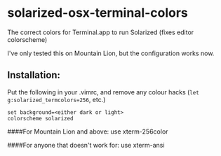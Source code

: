solarized-osx-terminal-colors
=============================

The correct colors for Terminal.app to run Solarized (fixes editor colorscheme)

I've only tested this on Mountain Lion, but the configuration works now.

Installation:
-------------
Put the following in your .vimrc, and remove any colour hacks (`let g:solarized_termcolors=256`, etc.)

    set background=<either dark or light>
    colorscheme solarized
  
####For Mountain Lion and above:
use xterm-256color


####For anyone that doesn't work for:
use xterm-ansi
